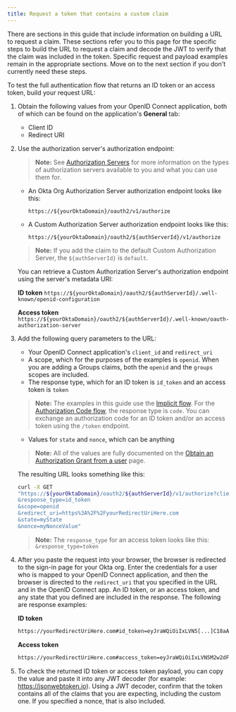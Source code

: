 ```yaml
---
title: Request a token that contains a custom claim
---
```


There are sections in this guide that include information on building a URL to request a claim. These sections refer you to this page for the specific steps to build the URL to request a claim and decode the JWT to verify that the claim was included in the token. Specific request and payload examples remain in the appropriate sections. Move on to the next section if you don't currently need these steps.

To test the full authentication flow that returns an ID token or an access token, build your request URL:

1. Obtain the following values from your OpenID Connect application, both of which can be found on the application's **General** tab:

    * Client ID
    * Redirect URI

2. Use the authorization server's authorization endpoint:

    > **Note:** See [Authorization Servers](/docs/guides/customize-authz-server/overview/) for more information on the types of authorization servers available to you and what you can use them for.

    * An Okta Org Authorization Server authorization endpoint looks like this:

        `https://${yourOktaDomain}/oauth2/v1/authorize`

    * A Custom Authorization Server authorization endpoint looks like this:

        `https://${yourOktaDomain}/oauth2/${authServerId}/v1/authorize`

    > **Note:** If you add the claim to the default Custom Authorization Server, the `${authServerId}` is `default`.

    You can retrieve a Custom Authorization Server's authorization endpoint using the server's metadata URI:

    **ID token**
    `https://${yourOktaDomain}/oauth2/${authServerId}/.well-known/openid-configuration`

    **Access token**
    `https://${yourOktaDomain}/oauth2/${authServerId}/.well-known/oauth-authorization-server`

3. Add the following query parameters to the URL:

    * Your OpenID Connect application's `client_id` and `redirect_uri`
    * A scope, which for the purposes of the examples is `openid`. When you are adding a Groups claims, both the `openid` and the `groups` scopes are included.
    * The response type, which for an ID token is `id_token` and an access token is `token`
    > **Note:** The examples in this guide use the [Implicit flow](/docs/concepts/oauth-openid/#implicit-flow). For the [Authorization Code flow](/docs/concepts/oauth-openid/#authorization-code-flow), the response type is `code`. You can exchange an authorization code for an ID token and/or an access token using the `/token` endpoint.
    * Values for `state` and `nonce`, which can be anything

    > **Note:** All of the values are fully documented on the [Obtain an Authorization Grant from a user](/docs/reference/api/oidc/#authorize) page.

    The resulting URL looks something like this:

    ```bash
    curl -X GET
    "https://${yourOktaDomain}/oauth2/${authServerId}/v1/authorize?client_id=examplefa39J4jXdcCwWA
    &response_type=id_token
    &scope=openid
    &redirect_uri=https%3A%2F%2FyourRedirectUriHere.com
    &state=myState
    &nonce=myNonceValue"
    ```

    > **Note:** The `response_type` for an access token looks like this: `&response_type=token`

4. After you paste the request into your browser, the browser is redirected to the sign-in page for your Okta org. Enter the credentials for a user who is mapped to your OpenID Connect application, and then the browser is directed to the `redirect_uri` that you specified in the URL and in the OpenID Connect app. An ID token, or an access token, and any state that you defined are included in the response. The following are response examples:

    **ID token**

    ```bash
    https://yourRedirectUriHere.com#id_token=eyJraWQiOiIxLVN5[...]C18aAqT0ixLKnJUR6EfJI-IAjtJDYpsHqML7mppBNhG1W55Qo3IRPAg&state=myState
    ```

    **Access token**

    ```bash
    https://yourRedirectUriHere.com#access_token=eyJraWQiOiIxLVN5M2w2dFl2VTR4MXBSLXR5cVZQWERX[...]YNXrsr1gTzD6C60h0UfLiLUhA&token_type=Bearer&expires_in=3600&scope=openid&state=myState
    ```

5. To check the returned ID token or access token payload, you can copy the value and paste it into any JWT decoder (for example: <https://jsonwebtoken.io>). Using a JWT decoder, confirm that the token contains all of the claims that you are expecting, including the custom one. If you specified a nonce, that is also included.

<NextSectionLink/>
